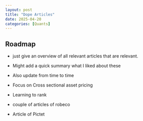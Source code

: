 ```yaml
---
layout: post
title: "Dope Articles"
date: 2025-04-20
categories: [Quants]
---
```



## Roadmap
- just give an overview of all relevant articles that are relevant.
- Might add a quick summary what I liked about these
- Also update from time to time
- Focus on Cross sectional asset pricing



- Learning to rank
- couple of articles of robeco
- Article of Pictet

